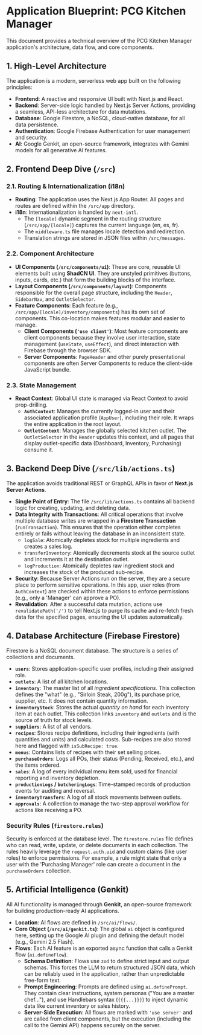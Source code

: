 # Application Blueprint: PCG Kitchen Manager

This document provides a technical overview of the PCG Kitchen Manager application's architecture, data flow, and core components.

## 1. High-Level Architecture

The application is a modern, serverless web app built on the following principles:

-   **Frontend**: A reactive and responsive UI built with Next.js and React.
-   **Backend**: Server-side logic handled by Next.js Server Actions, providing a seamless, API-less architecture for data mutations.
-   **Database**: Google Firestore, a NoSQL, cloud-native database, for all data persistence.
-   **Authentication**: Google Firebase Authentication for user management and security.
-   **AI**: Google Genkit, an open-source framework, integrates with Gemini models for all generative AI features.

## 2. Frontend Deep Dive (`/src`)

### 2.1. Routing & Internationalization (i18n)

-   **Routing**: The application uses the Next.js App Router. All pages and routes are defined within the `/src/app` directory.
-   **i18n**: Internationalization is handled by `next-intl`.
    -   The `[locale]` dynamic segment in the routing structure (`/src/app/[locale]`) captures the current language (en, es, fr).
    -   The `middleware.ts` file manages locale detection and redirection.
    -   Translation strings are stored in JSON files within `/src/messages`.

### 2.2. Component Architecture

-   **UI Components (`/src/components/ui`)**: These are core, reusable UI elements built using **ShadCN UI**. They are unstyled primitives (buttons, inputs, cards, etc.) that form the building blocks of the interface.
-   **Layout Components (`/src/components/layout`)**: Components responsible for the overall page structure, including the `Header`, `SidebarNav`, and `OutletSelector`.
-   **Feature Components**: Each feature (e.g., `/src/app/[locale]/inventory/components`) has its own set of components. This co-location makes features modular and easier to manage.
    -   **Client Components (`'use client'`)**: Most feature components are client components because they involve user interaction, state management (`useState`, `useEffect`), and direct interaction with Firebase through the browser SDK.
    -   **Server Components**: `PageHeader` and other purely presentational components are often Server Components to reduce the client-side JavaScript bundle.

### 2.3. State Management

-   **React Context**: Global UI state is managed via React Context to avoid prop-drilling.
    -   **`AuthContext`**: Manages the currently logged-in user and their associated application profile (`AppUser`), including their role. It wraps the entire application in the root layout.
    -   **`OutletContext`**: Manages the globally selected kitchen outlet. The `OutletSelector` in the `Header` updates this context, and all pages that display outlet-specific data (Dashboard, Inventory, Purchasing) consume it.

## 3. Backend Deep Dive (`/src/lib/actions.ts`)

The application avoids traditional REST or GraphQL APIs in favor of **Next.js Server Actions**.

-   **Single Point of Entry**: The file `/src/lib/actions.ts` contains all backend logic for creating, updating, and deleting data.
-   **Data Integrity with Transactions**: All critical operations that involve multiple database writes are wrapped in a **Firestore Transaction** (`runTransaction`). This ensures that the operation either completes entirely or fails without leaving the database in an inconsistent state.
    -   `logSale`: Atomically depletes stock for multiple ingredients and creates a sales log.
    -   `transferInventory`: Atomically decrements stock at the source outlet and increments it at the destination outlet.
    -   `logProduction`: Atomically depletes raw ingredient stock and increases the stock of the produced sub-recipe.
-   **Security**: Because Server Actions run on the server, they are a secure place to perform sensitive operations. In this app, user roles (from `AuthContext`) are checked within these actions to enforce permissions (e.g., only a 'Manager' can approve a PO).
-   **Revalidation**: After a successful data mutation, actions use `revalidatePath('/')` to tell Next.js to purge its cache and re-fetch fresh data for the specified pages, ensuring the UI updates automatically.

## 4. Database Architecture (Firebase Firestore)

Firestore is a NoSQL document database. The structure is a series of collections and documents.

-   **`users`**: Stores application-specific user profiles, including their assigned role.
-   **`outlets`**: A list of all kitchen locations.
-   **`inventory`**: The master list of all *ingredient specifications*. This collection defines the "what" (e.g., "Sirloin Steak, 200g"), its purchase price, supplier, etc. It does not contain quantity information.
-   **`inventoryStock`**: Stores the actual *quantity on hand* for each inventory item at each outlet. This collection links `inventory` and `outlets` and is the source of truth for stock levels.
-   **`suppliers`**: A list of all vendors.
-   **`recipes`**: Stores recipe definitions, including their ingredients (with quantities and units) and calculated costs. Sub-recipes are also stored here and flagged with `isSubRecipe: true`.
-   **`menus`**: Contains lists of recipes with their set selling prices.
-   **`purchaseOrders`**: Logs all POs, their status (Pending, Received, etc.), and the items ordered.
-   **`sales`**: A log of every individual menu item sold, used for financial reporting and inventory depletion.
-   **`productionLogs` / `butcheringLogs`**: Time-stamped records of production events for auditing and reversal.
-   **`inventoryTransfers`**: A log of all stock movements between outlets.
-   **`approvals`**: A collection to manage the two-step approval workflow for actions like receiving a PO.

### Security Rules (`firestore.rules`)

Security is enforced at the database level. The `firestore.rules` file defines who can read, write, update, or delete documents in each collection. The rules heavily leverage the `request.auth.uid` and custom claims (like user roles) to enforce permissions. For example, a rule might state that only a user with the 'Purchasing Manager' role can create a document in the `purchaseOrders` collection.

## 5. Artificial Intelligence (Genkit)

All AI functionality is managed through **Genkit**, an open-source framework for building production-ready AI applications.

-   **Location**: AI flows are defined in `/src/ai/flows/`.
-   **Core Object (`/src/ai/genkit.ts`)**: The global `ai` object is configured here, setting up the Google AI plugin and defining the default model (e.g., Gemini 2.5 Flash).
-   **Flows**: Each AI feature is an exported async function that calls a Genkit flow (`ai.defineFlow`).
    -   **Schema Definition**: Flows use `zod` to define strict input and output schemas. This forces the LLM to return structured JSON data, which can be reliably used in the application, rather than unpredictable free-form text.
    -   **Prompt Engineering**: Prompts are defined using `ai.definePrompt`. They contain clear instructions, system personas ("You are a master chef..."), and use Handlebars syntax (`{{{...}}}`) to inject dynamic data like current inventory or sales history.
    -   **Server-Side Execution**: All flows are marked with `'use server'` and are called from client components, but the execution (including the call to the Gemini API) happens securely on the server.
